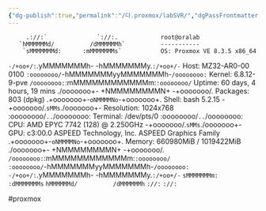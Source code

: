 ```yaml
---
{"dg-publish":true,"permalink":"/다.proxmox/labSVR/","dgPassFrontmatter":true,"noteIcon":""}
---
```



		 .://:`              `://:.            root@oralab 
       `hMMMMMMd/          /dMMMMMMh`          ----------- 
        `sMMMMMMMd:      :mMMMMMMMs`           OS: Proxmox VE 8.3.5 x86_64 
`-/+oo+/:`.yMMMMMMMh-  -hMMMMMMMy.`:/+oo+/-`   Host: MZ32-AR0-00 0100 
`:oooooooo/`-hMMMMMMMyyMMMMMMMh-`/oooooooo:`   Kernel: 6.8.12-9-pve 
  `/oooooooo:`:mMMMMMMMMMMMMm:`:oooooooo/`     Uptime: 60 days, 4 hours, 19 mins 
    ./ooooooo+- +NMMMMMMMMN+ -+ooooooo/.       Packages: 803 (dpkg) 
      .+ooooooo+-`oNMMMMNo`-+ooooooo+.         Shell: bash 5.2.15 
        -+ooooooo/.`sMMs`./ooooooo+-           Resolution: 1024x768 
          :oooooooo/`..`/oooooooo:             Terminal: /dev/pts/0 
          :oooooooo/`..`/oooooooo:             CPU: AMD EPYC 7742 (128) @ 2.250GHz 
        -+ooooooo/.`sMMs`./ooooooo+-           GPU: c3:00.0 ASPEED Technology, Inc. ASPEED Graphics Family 
      .+ooooooo+-`oNMMMMNo`-+ooooooo+.         Memory: 660980MiB / 1019422MiB 
    ./ooooooo+- +NMMMMMMMMN+ -+ooooooo/.
  `/oooooooo:`:mMMMMMMMMMMMMm:`:oooooooo/`                             
`:oooooooo/`-hMMMMMMMyyMMMMMMMh-`/oooooooo:`                           
`-/+oo+/:`.yMMMMMMMh-  -hMMMMMMMy.`:/+oo+/-`
        `sMMMMMMMm:      :dMMMMMMMs`
       `hMMMMMMd/          /dMMMMMMh`
         `://:`              `://:`

#proxmox

